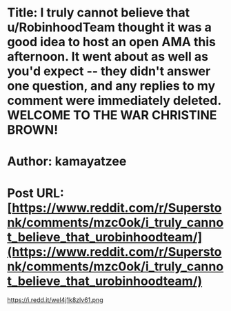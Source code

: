 # Title: I truly cannot believe that u/RobinhoodTeam thought it was a good idea to host an open AMA this afternoon. It went about as well as you'd expect -- they didn't answer one question, and any replies to my comment were immediately deleted. WELCOME TO THE WAR CHRISTINE BROWN!
# Author: kamayatzee
# Post URL: [https://www.reddit.com/r/Superstonk/comments/mzc0ok/i_truly_cannot_believe_that_urobinhoodteam/](https://www.reddit.com/r/Superstonk/comments/mzc0ok/i_truly_cannot_believe_that_urobinhoodteam/)


https://i.redd.it/wel4j1k8zlv61.png